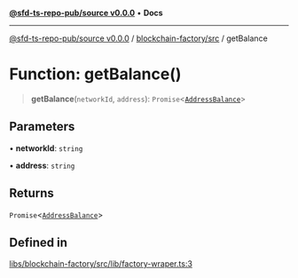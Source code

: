 [**@sfd-ts-repo-pub/source v0.0.0**](../../../README.md) • **Docs**

***

[@sfd-ts-repo-pub/source v0.0.0](../../../modules.md) / [blockchain-factory/src](../README.md) / getBalance

# Function: getBalance()

> **getBalance**(`networkId`, `address`): `Promise`\<[`AddressBalance`](../../../abstract-core/src/interfaces/AddressBalance.md)\>

## Parameters

• **networkId**: `string`

• **address**: `string`

## Returns

`Promise`\<[`AddressBalance`](../../../abstract-core/src/interfaces/AddressBalance.md)\>

## Defined in

[libs/blockchain-factory/src/lib/factory-wraper.ts:3](https://github.com/Steadfast-Digital/sfd-ts-repo-pub/blob/0d845dfd87d2789cbb80b278a373d711dc881248/libs/blockchain-factory/src/lib/factory-wraper.ts#L3)
